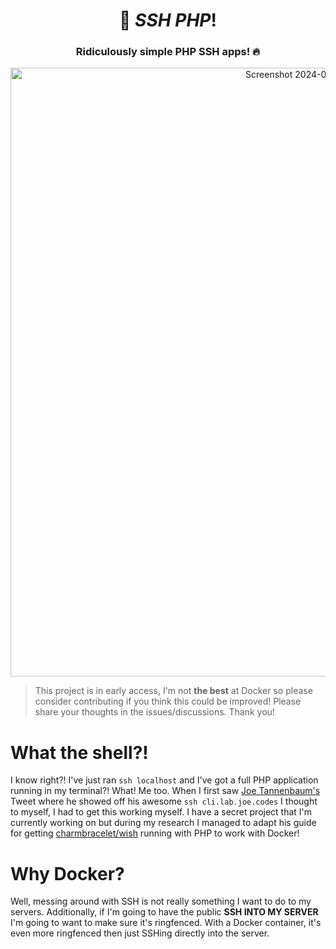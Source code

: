 <div align="center">

# 🤫 _SSH PHP_!

###  Ridiculously simple PHP SSH apps! 🔥

<img width="974" alt="Screenshot 2024-07-26 at 18 09 49" src="https://github.com/user-attachments/assets/cdecc8fb-ba0f-4c0d-8aff-9e43f539f3f3">

</div>

> This project is in early access, I'm not **the best** at Docker so please consider contributing if you think this could be improved! Please share your thoughts in the issues/discussions. Thank you!

# What the shell?!

I know right?! I've just ran `ssh localhost` and I've got a full PHP application running in my terminal?! What! Me too. When I first saw [Joe Tannenbaum's](https://joe.codes/) Tweet where he showed off his awesome `ssh cli.lab.joe.codes` I thought to myself, I had to get this working myself. I have a secret project that I'm currently working on but during my research I managed to adapt his guide for getting [charmbracelet/wish](https://github.com/charmbracelet/wish) running with PHP to work with Docker!

# Why Docker?

Well, messing around with SSH is not really something I want to do to my servers. Additionally, if I'm going to have the public **SSH INTO MY SERVER** I'm going to want to make sure it's ringfenced. With a Docker container, it's even more ringfenced then just SSHing directly into the server.

